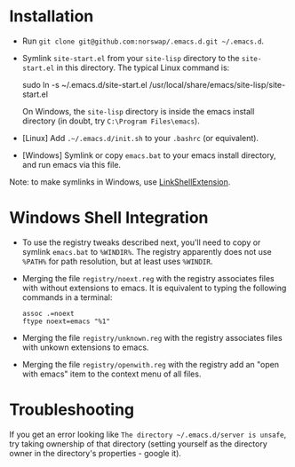 # Installation

- Run `git clone git@github.com:norswap/.emacs.d.git ~/.emacs.d`.

- Symlink `site-start.el` from your `site-lisp` directory to the `site-start.el`
  in this directory. The typical Linux command is:

    sudo ln -s ~/.emacs.d/site-start.el
        /usr/local/share/emacs/site-lisp/site-start.el

  On Windows, the `site-lisp` directory is inside the emacs install directory
  (in doubt, try `C:\Program Files\emacs`).

- \[Linux\] Add `.~/.emacs.d/init.sh` to your `.bashrc` (or equivalent).

- \[Windows\] Symlink or copy `emacs.bat` to your emacs install directory, and
  run emacs via this file.

Note: to make symlinks in Windows, use [LinkShellExtension][lse].

# Windows Shell Integration

- To use the registry tweaks described next, you'll need to copy or symlink
  `emacs.bat` to `%WINDIR%`. The registry apparently does not use `%PATH%` for
  path resolution, but at least uses `%WINDIR`.

- Merging the file `registry/noext.reg` with the registry associates files with
  without extensions to emacs. It is equivalent to typing the following commands
  in a terminal:

      assoc .=noext
      ftype noext=emacs "%1"

- Merging the file `registry/unknown.reg` with the registry associates files
  with unkown extensions to emacs.

- Merging the file `registry/openwith.reg` with the registry add an "open with
  emacs" item to the context menu of all files.

[lse]: http://schinagl.priv.at/nt/hardlinkshellext/hardlinkshellext.html

# Troubleshooting

If you get an error looking like `The directory ~/.emacs.d/server is unsafe`,
try taking ownership of that directory (setting yourself as the directory owner
in the directory's properties - google it).